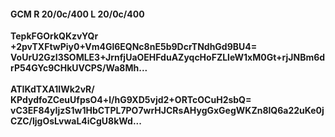 #### GCM R 20/0c/400 L 20/0c/400
**TepkFGOrkQKzvYQr**<br/>**+2pvTXFtwPiy0+Vm4Gl6EQNc8nE5b9DcrTNdhGd9BU4=**<br/>**VoUrU2GzI3SOMLE3+JrnfjUaOEHFduAZyqcHoFZLleW1xM0Gt+rjJNBm6drP54GYc9CHkUVCPS/Wa8Mh...**<br/><br/>
**ATIKdTXA1IWk2vR/**<br/>**KPdydfoZCeuUfpsO4+l/hG9XD5vjd2+ORTcOCuH2sbQ=**<br/>**vC3EF84yIjzS1w1HbCTPL7PO7wrHJCRsAHygGxGegWKZn8lQ6a22uKe0jCZC/ljgOsLvwaL4iCgU8kWd...**